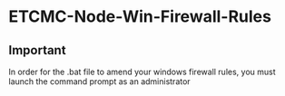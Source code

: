 # ETCMC-Node-Win-Firewall-Rules

## Important

In order for the .bat file to amend your windows firewall rules, you must launch the command prompt as an administrator
